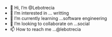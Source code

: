 - 👋 Hi, I’m @Lebotrecia
- 👀 I’m interested in ... writting
- 🌱 I’m currently learning ...software engineering
- 💞️ I’m looking to collaborate on ...social
- 📫 How to reach me ...@lebotrecia

<!---
Lebotrecia/Lebotrecia is a ✨ special ✨ repository because its `README.md` (this file) appears on your GitHub profile.
You can click the Preview link to take a look at your changes.
--->
